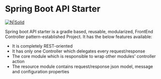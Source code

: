 # Spring Boot API Starter

[![N|Solid](https://spring.io/img/spring-by-pivotal.png)](https://spring.io/)

Spring boot API starter is a gradle based, reusable, modularized, FrontEnd Controller pattern-established Project. It has the below features available:

  - It is completely REST-oriented 
  - It has only one Controller which delegates every request/response
  - The core module which is responsible to wrap other modules' controller action
  - The resource module contains request/response json model, message and configuration properties
